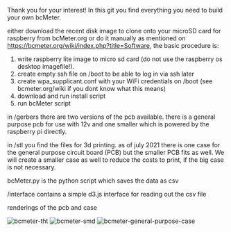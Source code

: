 Thank you for your interest! In this git you find everything you need to build your own bcMeter. 

either download the recent disk image to clone onto your microSD card for raspberry from bcMeter.org or do it manually as mentioned on  https://bcmeter.org/wiki/index.php?title=Software, the basic procedure is:

1. write raspberry lite image to micro sd card (do not use the raspberry os desktop imagefile!). 
2. create empty ssh file on /boot to be able to log in via ssh later
3. create wpa_supplicant.conf with your WiFi credentials on /boot (see bcmeter.org/wiki if you dont know what this means)
4. download and run install script
5. run bcMeter script


in /gerbers there are two versions of the pcb available. there is a general purpose pcb for use with 12v and one smaller which is powered by the raspberry pi directly.

in /stl you find the files for 3d printing. as of july 2021 there is one case for the general purpose circuit board (PCB) but the smaller PCB fits as well. We will create a smaller case as well to reduce the costs to print, if the big case is not necessary. 

bcMeter.py is the python script which saves the data as csv

/interface contains a simple d3.js interface for reading out the csv file

renderings of the pcb and case

![bcmeter-tht](https://user-images.githubusercontent.com/87074315/124761537-337b2780-df32-11eb-83bd-753e4972f371.jpg)
![bcmeter-smd](https://user-images.githubusercontent.com/87074315/124761541-3413be00-df32-11eb-88a7-5631a5a1f0b4.jpg)
![bcmeter-general-purpose-case](https://user-images.githubusercontent.com/87074315/124761546-3413be00-df32-11eb-8138-fc08c174cbb7.jpg)
